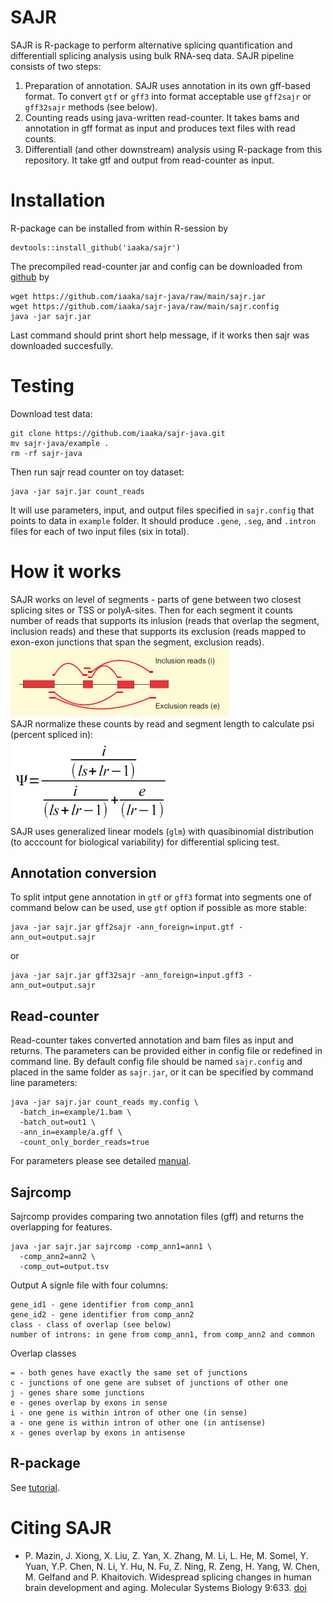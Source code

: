 # SAJR
SAJR is R-package to perform alternative splicing quantification and differentiall splicing analysis using bulk RNA-seq data. SAJR pipeline consists of two steps:
1. Preparation of annotation. SAJR uses annotation in its own gff-based format. To convert `gtf` or `gff3` into format acceptable use `gff2sajr` or `gff32sajr` methods (see below).
2. Counting reads using java-written read-counter. It takes bams and annotation in gff format as input and produces text files with read counts.
3. Differentiall (and other downstream) analysis using R-package from this repository. It take gtf and output from read-counter as input.

# Installation
R-package can be installed from within R-session by
```
devtools::install_github('iaaka/sajr')
```
The precompiled read-counter jar and config can be downloaded from [github](https://github.com/iaaka/sajr-java) by
```
wget https://github.com/iaaka/sajr-java/raw/main/sajr.jar
wget https://github.com/iaaka/sajr-java/raw/main/sajr.config
java -jar sajr.jar
```
Last command should print short help message, if it works then sajr was downloaded succesfully.
# Testing
Download test data:
```
git clone https://github.com/iaaka/sajr-java.git
mv sajr-java/example .
rm -rf sajr-java
```
Then run sajr read counter on toy dataset:
```
java -jar sajr.jar count_reads
```
It will use parameters, input, and output files specified in `sajr.config` that points to data in `example` folder. It should produce `.gene`, `.seg`, and `.intron` files for each of two input files (six in total).
# How it works
SAJR works on level  of segments - parts of gene between two closest splicing sites or TSS or polyA-sites. Then for each segment it counts number of reads that supports its inlusion (reads that overlap the segment, inclusion reads) and these that supports its exclusion (reads mapped to exon-exon junctions that span the segment, exclusion reads). 
<br>
<img src="files/inclExclReads.png" width="350" title="inclusion and exclusion reads"><br>
SAJR normalize these counts by read and segment length to calculate psi (percent spliced in):
<br>
<img src="files/ir_form.png" width="250" title="PSI"><br>
SAJR uses generalized linear models (`glm`) with quasibinomial distribution (to acccount for biological variability) for differential splicing test.

## Annotation conversion
To split intput gene annotation in `gtf` or `gff3` format into segments one of command below can be used, use `gtf` option if possible as more stable:
```
java -jar sajr.jar gff2sajr -ann_foreign=input.gtf -ann_out=output.sajr
```
or
```
java -jar sajr.jar gff32sajr -ann_foreign=input.gff3 -ann_out=output.sajr
```
## Read-counter
Read-counter takes converted annotation and bam files as input and returns. The parameters can be provided either in config file or redefined in command line. By default config file should be named `sajr.config` and placed in the same folder as `sajr.jar`, or it can be specified by command line parameters:
```
java -jar sajr.jar count_reads my.config \
  -batch_in=example/1.bam \
  -batch_out=out1 \
  -ann_in=example/a.gff \
  -count_only_border_reads=true
```
For parameters please see detailed [manual](https://htmlpreview.github.io/?https://raw.githubusercontent.com/iaaka/sajr/main/counter_man.html).
## Sajrcomp
Sajrcomp provides comparing two annotation files (gff) and returns the overlapping for features.
```
java -jar sajr.jar sajrcomp -comp_ann1=ann1 \
  -comp_ann2=ann2 \
  -comp_out=output.tsv
```
Output
A signle file with four columns:

    gene_id1 - gene identifier from comp_ann1
    gene_id2 - gene identifier from comp_ann2
    class - class of overlap (see below)
    number of introns: in gene from comp_ann1, from comp_ann2 and common 

Overlap classes

    = - both genes have exactly the same set of junctions
    c - junctions of one gene are subset of junctions of other one
    j - genes share some junctions
    e - genes overlap by exons in sense
    i - one gene is within intron of other one (in sense)
    a - one gene is within intron of other one (in antisense)
    x - genes overlap by exons in antisense
## R-package
See [tutorial](tutorial/tutorial.R).
# Citing SAJR
* P. Mazin, J. Xiong, X. Liu, Z. Yan, X. Zhang, M. Li, L. He, M. Somel, Y. Yuan, Y.P. Chen, N. Li, Y. Hu, N. Fu, Z. Ning, R. Zeng, H. Yang, W. Chen, M. Gelfand and P. Khaitovich. Widespread splicing changes in human brain development and aging. Molecular Systems Biology 9:633. [doi](https://doi.org/10.1038/msb.2012.67)
